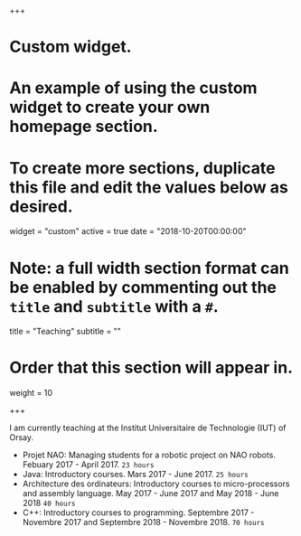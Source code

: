 +++
# Custom widget.
# An example of using the custom widget to create your own homepage section.
# To create more sections, duplicate this file and edit the values below as desired.
widget = "custom"
active = true
date = "2018-10-20T00:00:00"

# Note: a full width section format can be enabled by commenting out the `title` and `subtitle` with a `#`.
title = "Teaching"
subtitle = ""

# Order that this section will appear in.
weight = 10

+++

I am currently teaching at the Institut Universitaire de Technologie (IUT) of Orsay.

* Projet NAO: Managing students for a robotic project on NAO robots. Febuary 2017 - April 2017. `23 hours`
* Java: Introductory courses. Mars 2017 - June 2017. `25 hours`
* Architecture des ordinateurs: Introductory courses to micro-processors and assembly language. May 2017 - June 2017 and May 2018 - June 2018 `40 hours`
* C++: Introductory courses to programming. Septembre 2017 - Novembre 2017 and Septembre 2018 - Novembre 2018. `70 hours`
